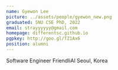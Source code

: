 ```yaml
---
name: Gyewon Lee
picture: ../assets/people/gyewon_new.png
graduated: SNU CSE PhD, 2022
email: strayyyyyy@gmail.com
homepage: differentsc.github.io
pgpkey: http://goo.gl/TZ1Ax6
position: alumni
---
```

Software Engineer
FriendliAI
Seoul, Korea
